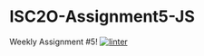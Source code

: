 # ISC2O-Assignment5-JS
Weekly Assignment #5!
[![linter](https://github.com/Alexander-Ignacio/ISC2O-Assignment5-JS/workflows/linter/badge.svg)](https://github.com/marketplace/actions/super-linter)
